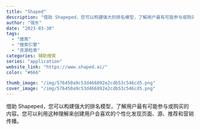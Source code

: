 ```yaml
---
title: "Shaped"
description: "借助 Shapeped，您可以构建强大的排名模型，了解用户最有可能参与或购买的内容。您可以利用这种理解来创建用户会喜欢的"
author: "瑞东"
date: "2023-03-30"
tags:
  - "搜索"
  - "搜索引擎"
  - "资源检索"
categories: 辅助搜索
series: "application"
website_link: "https://www.shaped.ai/"
color: "#666"

thumb_image: "/img/576450a9c53d466892e2cdb53c546cd5.png"
cover_image: "/img/576450a9c53d466892e2cdb53c546cd5.png"
---
```


借助 Shapeped，您可以构建强大的排名模型，了解用户最有可能参与或购买的内容。您可以利用这种理解来创建用户会喜欢的个性化发现页面、源、推荐和营销传播。 